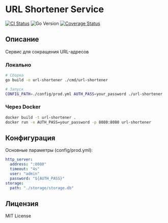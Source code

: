 # URL Shortener Service

[![CI Status](https://github.com/sordis/url-shortener/actions/workflows/ci.yml/badge.svg?branch=master)](https://github.com/sordis/url-shortener/actions/workflows/ci.yml)
![Go Version](https://img.shields.io/github/go-mod/go-version/sordis/url-shortener)
[![Coverage Status](https://coveralls.io/repos/github/sordis/url-shortener/badge.svg?branch=master)](https://coveralls.io/github/sordis/url-shortener?branch=master)
## Описание
Сервис для сокращения URL-адресов


### Локально
```bash
# Сборка
go build -o url-shortener ./cmd/url-shortener

# Запуск
CONFIG_PATH=./config/prod.yml AUTH_PASS=your_password ./url-shortener
```

### Через Docker
```bash
docker build -t url-shortener .
docker run -e AUTH_PASS=your_password -p 8080:8080 url-shortener
```

## Конфигурация
Основные параметры (config/prod.yml):
```yaml
http_server:
  address: ":8080"
  timeout: "4s"
  user: "admin"
  password: "${AUTH_PASS}"
storage:
  path: "./storage/storage.db"
```





## Лицензия
MIT License

